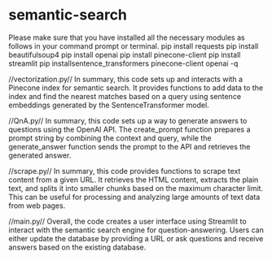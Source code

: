 # semantic-search
Please make sure that you have installed all the necessary modules as follows in your command prompt or terminal.
pip install requests
pip install beautifulsoup4
pip install openai
pip install pinecone-client
pip install streamlit
pip installsentence_transformers pinecone-client openai -q

//vectorization.py//
In summary, this code sets up and interacts with a Pinecone index for semantic search. It provides functions to add data to the index and find the nearest matches based on a query using sentence embeddings generated by the SentenceTransformer model.

//QnA.py//
In summary, this code sets up a way to generate answers to questions using the OpenAI API. The create_prompt function prepares a prompt string by combining the context and query, while the generate_answer function sends the prompt to the API and retrieves the generated answer.

//scrape.py//
In summary, this code provides functions to scrape text content from a given URL. It retrieves the HTML content, extracts the plain text, and splits it into smaller chunks based on the maximum character limit. This can be useful for processing and analyzing large amounts of text data from web pages.

//main.py//
Overall, the code creates a user interface using Streamlit to interact with the semantic search engine for question-answering. Users can either update the database by providing a URL or ask questions and receive answers based on the existing database.
